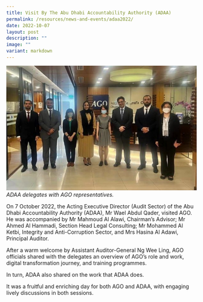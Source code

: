 ```yaml
---
title: Visit By The Abu Dhabi Accountability Authority (ADAA)
permalink: /resources/news-and-events/adaa2022/
date: 2022-10-07
layout: post
description: ""
image: ""
variant: markdown
---
```

![](/images/Visitors/ADAA2022.jpg)
*ADAA delegates with AGO representatives.*
 

On 7 October 2022, the Acting Executive Director (Audit Sector) of the Abu Dhabi Accountability Authority (ADAA), Mr Wael Abdul Qader, visited AGO. He was accompanied by Mr Mahmoud Al Alawi, Chairman’s Advisor; Mr Ahmed Al Hammadi, Section Head Legal Consulting; Mr Mohammed Al Ketbi, Integrity and Anti-Corruption Sector, and Mrs Hasina Al Adawi, Principal Auditor. 

After a warm welcome by Assistant Auditor-General Ng Wee Ling, AGO officials shared with the delegates an overview of AGO’s role and work, digital transformation journey, and training programmes.  

In turn, ADAA also shared on the work that ADAA does. 

It was a fruitful and enriching day for both AGO and ADAA, with engaging lively discussions in both sessions.